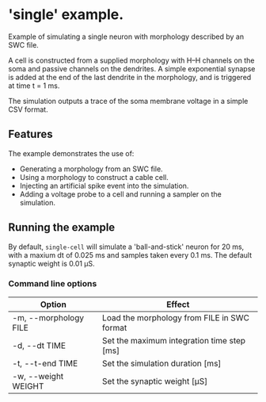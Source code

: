 # 'single' example.

Example of simulating a single neuron with morphology described by an SWC file.

A cell is constructed from a supplied morphology with H–H channels
on the soma and passive channels on the dendrites. A simple exponential
synapse is added at the end of the last dendrite in the morphology,
and is triggered at time t = 1 ms.

The simulation outputs a trace of the soma membrane voltage in a simple CSV
format.

## Features

The example demonstrates the use of:

* Generating a morphology from an SWC file.
* Using a morphology to construct a cable cell.
* Injecting an artificial spike event into the simulation.
* Adding a voltage probe to a cell and running a sampler on the simulation.

## Running the example

By default, `single-cell` will simulate a 'ball-and-stick' neuron for 20 ms,
with a maxium dt of 0.025 ms and samples taken every 0.1 ms. The default
synaptic weight is 0.01 µS.

### Command line options

| Option                | Effect |
|-----------------------|--------|
| -m, --morphology FILE | Load the morphology from FILE in SWC format |
| -d, --dt TIME         | Set the maximum integration time step [ms] |
| -t, --t-end TIME      | Set the simulation duration [ms] |
| -w, --weight WEIGHT   | Set the synaptic weight [µS] |


